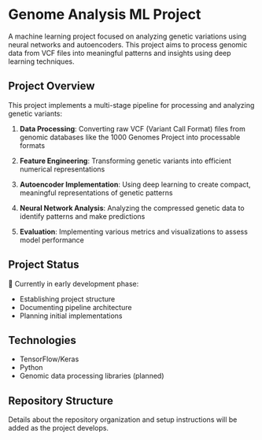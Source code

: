 # Genome Analysis ML Project

A machine learning project focused on analyzing genetic variations using neural networks and autoencoders. This project aims to process genomic data from VCF files into meaningful patterns and insights using deep learning techniques.

## Project Overview

This project implements a multi-stage pipeline for processing and analyzing genetic variants:

1. **Data Processing**: Converting raw VCF (Variant Call Format) files from genomic databases like the 1000 Genomes Project into processable formats

2. **Feature Engineering**: Transforming genetic variants into efficient numerical representations

3. **Autoencoder Implementation**: Using deep learning to create compact, meaningful representations of genetic patterns

4. **Neural Network Analysis**: Analyzing the compressed genetic data to identify patterns and make predictions

5. **Evaluation**: Implementing various metrics and visualizations to assess model performance

## Project Status

🚧 Currently in early development phase:
- Establishing project structure
- Documenting pipeline architecture
- Planning initial implementations

## Technologies

- TensorFlow/Keras
- Python
- Genomic data processing libraries (planned)

## Repository Structure

Details about the repository organization and setup instructions will be added as the project develops.
